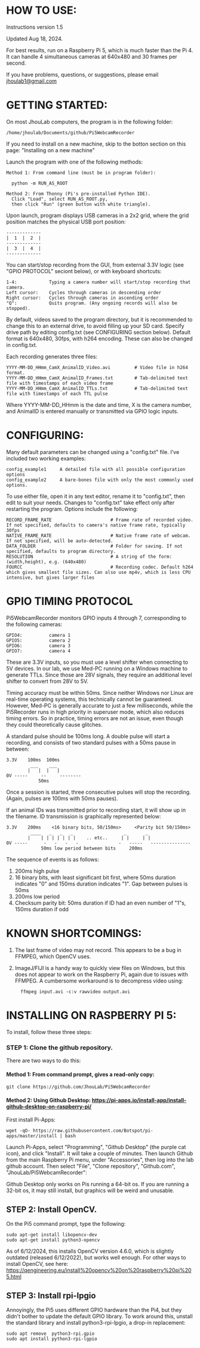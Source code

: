 
# HOW TO USE:

Instructions version 1.5

Updated Aug 18, 2024.

For best results, run on a Raspberry Pi 5, which is much faster than the Pi 4. It
can handle 4 simultaneous cameras at 640x480 and 30 frames per second.

If you have problems, questions, or suggestions, please email jhoulab1@gmail.com

# GETTING STARTED:

On most JhouLab computers, the program is in the following folder:

    /home/jhoulab/Documents/github/Pi5WebcamRecorder

If you need to install on a new machine, skip to the botton section on this page: "Installing on a new machine"

Launch the program with one of the following methods:

    Method 1: From command line (must be in program folder):

      python -m RUN_AS_ROOT

    Method 2: From Thonny (Pi's pre-installed Python IDE).
      Click "Load", select RUN_AS_ROOT.py,
      then click "Run" (green button with white triangle).

Upon launch, program displays USB cameras in a 2x2 grid, where the grid position matches
the physical USB port position:

    -------------
    |  1  |  2  |
    -------------
    |  3  |  4  |
    -------------

You can start/stop recording from the GUI, from external 3.3V logic (see "GPIO PROTOCOL" seciont below),
or with keyboard shortcuts:

    1-4:            Typing a camera number will start/stop recording that camera.
    Left cursor:    Cycles through cameras in descending order
    Right cursor:   Cycles through cameras in ascending order
    "Q":            Quits program. (Any ongoing records will also be stopped).

By default, videos saved to the program directory, but it is recommended to
change this to an external drive, to avoid filling up your SD card. Specify drive path by editing config.txt
(see CONFIGURING section below). Default format is 640x480, 30fps, with h264 encoding. These can also be
changed in config.txt.

Each recording generates three files:

    YYYY-MM-DD_HHmm_CamX_AnimalID_Video.avi         # Video file in h264 format.
    YYYY-MM-DD_HHmm_CamX_AnimalID_Frames.txt        # Tab-delimited text file with timestamps of each video frame
    YYYY-MM-DD_HHmm_CamX_AnimalID_TTLs.txt          # Tab-delimited text file with timestamps of each TTL pulse

Where YYYY-MM-DD_HHmm is the date and time, X is the camera number, and AnimalID is entered
manually or transmitted via GPIO logic inputs.

# CONFIGURING:

Many default parameters can be changed using a "config.txt" file. I've included two working examples:

    config_example1     A detailed file with all possible configuration options
    config_example2     A bare-bones file with only the most commonly used options.

To use either file, open it in any text editor, rename it to "config.txt", then edit to suit your needs.
Changes to "config.txt" take effect only after restarting the program. Options include the following:

    RECORD_FRAME_RATE                      # Frame rate of recorded video. If not specified, defaults to camera's native frame rate, typically 30fps
    NATIVE_FRAME_RATE                      # Native frame rate of webcam. If not specified, will be auto-detected.
    DATA_FOLDER                            # Folder for saving. If not specified, defaults to program directory.
    RESOLUTION                             # A string of the form: (width,height), e.g. (640x480)
    FOURCC                                 # Recording codec. Default h264 which gives smallest file sizes. Can also use mp4v, which is less CPU intensive, but gives larger files


# GPIO TIMING PROTOCOL

Pi5WebcamRecorder monitors GPIO inputs 4 through 7, corresponding to the following cameras:

    GPIO4:          camera 1
    GPIO5:          camera 2
    GPIO6:          camera 3
    GPIO7:          camera 4

These are 3.3V inputs, so you must use a level shifter when connecting to 5V devices. In our lab, we
use Med-PC running on a Windows machine to generate TTLs. Since those are 28V signals, they require an additional
level shifter to convert from 28V to 5V.

Timing accuracy must be within 50ms. Since neither Windows nor Linux
are real-time operating systems, this technically cannot be guaranteed. However, Med-PC is generally accurate
to just a few milliseconds, while the Pi5Recorder runs in high priority in superuser mode, which also reduces
timing errors. So in practice, timing errors are not an issue, even though they could theoretically cause glitches.

A standard pulse should be 100ms long. A double pulse will start a recording, and consists of two standard
pulses with a 50ms pause in between:

    3.3V    100ms  100ms
             ___    ___      
            |   |  |   |    
    0V -----     --     --------
                50ms

Once a session is started, three consecutive pulses will stop the recording. (Again, pulses are 100ms with 50ms pauses).

If an animal IDs was transmitted prior to recording start, it will show up in the filename. ID transmission is graphically
represented below:

    3.3V    200ms    <16 binary bits, 50/150ms>     <Parity bit 50/150ms>
             ____   _   _   _                   _       _
            |    | | | | | | |    .. etc..     | |     | |
    0V -----      -   -   -   -               -   -----   ---------------
                 50ms low period between bits     200ms

The sequence of events is as follows:

1. 200ms high pulse
2. 16 binary bits, with least significant bit first, where 50ms duration indicates "0" and 150ms duration indicates "1". Gap between pulses is 50ms
3. 200ms low period
4. Checksum parity bit: 50ms duration if ID had an even number of "1"s, 150ms duration if odd



# KNOWN SHORTCOMINGS:

1. The last frame of video may not record. This appears to be a bug in FFMPEG, which OpenCV uses.

2. ImageJ/FIJI is a handy way to quickly view files on Windows, but this does not appear
   to work on the Raspberry Pi, again due to issues with FFMPEG. A cumbersome workaround is to decompress video using:
     
         ffmpeg input.avi -c:v rawvideo output.avi


#  INSTALLING ON RASPBERRY PI 5:

To install, follow these three steps:

### STEP 1: Clone the github repository.

  There are two ways to do this:

  #### Method 1: From command prompt, gives a read-only copy:
    
    git clone https://github.com/JhouLab/Pi5WebcamRecorder

  #### Method 2: Using Github Desktop: https://pi-apps.io/install-app/install-github-desktop-on-raspberry-pi/

  First install Pi-Apps:

    wget -qO- https://raw.githubusercontent.com/Botspot/pi-apps/master/install | bash

  Launch Pi-Apps, select "Programming", "Github Desktop" (the purple cat icon), and
  click "Install". It will take a couple of minutes. Then launch Github from the main Raspberry Pi menu,
  under "Accessories", then log into the lab github account. Then select "File",
  "Clone repository", "Github.com", "JhouLab/Pi5WebcamRecorder":

  Github Desktop only works on Pis running a 64-bit os. If you are running a 32-bit
  os, it may still install, but graphics will be weird and unusable.

## STEP 2: Install OpenCV.

  On the Pi5 command prompt, type the following:

    sudo apt-get install libopencv-dev
    sudo apt-get install python3-opencv

  As of 6/12/2024, this installs OpenCV version 4.6.0, which is slightly outdated (released 6/12/2022),
  but works well enough. For other ways to install OpenCV, see here:
  https://qengineering.eu/install%20opencv%20on%20raspberry%20pi%205.html

## STEP 3: Install rpi-lpgio
  Annoyingly, the Pi5 uses different GPIO hardware than the Pi4, but they didn't bother to update the
  default GPIO library. To work around this, unstall the standard library and install python3-rpi-lpgio,
  a drop-in replacement:

    sudo apt remove  python3-rpi.gpio
    sudo apt install python3-rpi-lgpio

